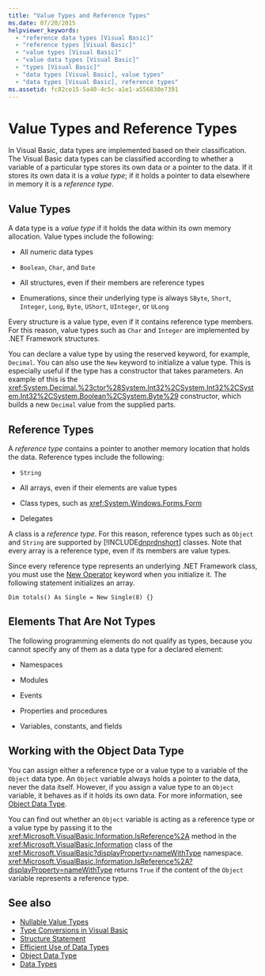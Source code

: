 ```yaml
---
title: "Value Types and Reference Types"
ms.date: 07/20/2015
helpviewer_keywords: 
  - "reference data types [Visual Basic]"
  - "reference types [Visual Basic]"
  - "value types [Visual Basic]"
  - "value data types [Visual Basic]"
  - "types [Visual Basic]"
  - "data types [Visual Basic], value types"
  - "data types [Visual Basic], reference types"
ms.assetid: fc82ce15-5a40-4c5c-a1e1-a556830e7391
---
```

# Value Types and Reference Types
In Visual Basic, data types are implemented based on their classification. The Visual Basic data types can be classified according to whether a variable of a particular type stores its own data or a pointer to the data. If it stores its own data it is a *value type*; if it holds a pointer to data elsewhere in memory it is a *reference type*.  
  
## Value Types  
 A data type is a *value type* if it holds the data within its own memory allocation. Value types include the following:  
  
-   All numeric data types  
  
-   `Boolean`, `Char`, and `Date`  
  
-   All structures, even if their members are reference types  
  
-   Enumerations, since their underlying type is always `SByte`, `Short`, `Integer`, `Long`, `Byte`, `UShort`, `UInteger`, or `ULong`  
  
 Every structure is a value type, even if it contains reference type members. For this reason, value types such as `Char` and `Integer` are implemented by .NET Framework structures.  
  
 You can declare a value type by using the reserved keyword, for example, `Decimal`. You can also use the `New` keyword to initialize a value type. This is especially useful if the type has a constructor that takes parameters. An example of this is the <xref:System.Decimal.%23ctor%28System.Int32%2CSystem.Int32%2CSystem.Int32%2CSystem.Boolean%2CSystem.Byte%29> constructor, which builds a new `Decimal` value from the supplied parts.  
  
## Reference Types  
 A *reference type* contains a pointer to another memory location that holds the data. Reference types include the following:  
  
-   `String`  
  
-   All arrays, even if their elements are value types  
  
-   Class types, such as <xref:System.Windows.Forms.Form>  
  
-   Delegates  
  
 A class is a *reference type*. For this reason, reference types such as `Object` and `String` are supported by [!INCLUDE[dnprdnshort](~/includes/dnprdnshort-md.md)] classes. Note that every array is a reference type, even if its members are value types.  
  
 Since every reference type represents an underlying .NET Framework class, you must use the [New Operator](../../../../visual-basic/language-reference/operators/new-operator.md) keyword when you initialize it. The following statement initializes an array.  
  
```  
Dim totals() As Single = New Single(8) {}  
```  
  
## Elements That Are Not Types  
 The following programming elements do not qualify as types, because you cannot specify any of them as a data type for a declared element:  
  
-   Namespaces  
  
-   Modules  
  
-   Events  
  
-   Properties and procedures  
  
-   Variables, constants, and fields  
  
## Working with the Object Data Type  
 You can assign either a reference type or a value type to a variable of the `Object` data type. An `Object` variable always holds a pointer to the data, never the data itself. However, if you assign a value type to an `Object` variable, it behaves as if it holds its own data. For more information, see [Object Data Type](../../../../visual-basic/language-reference/data-types/object-data-type.md).  
  
 You can find out whether an `Object` variable is acting as a reference type or a value type by passing it to the <xref:Microsoft.VisualBasic.Information.IsReference%2A> method in the <xref:Microsoft.VisualBasic.Information> class of the <xref:Microsoft.VisualBasic?displayProperty=nameWithType> namespace. <xref:Microsoft.VisualBasic.Information.IsReference%2A?displayProperty=nameWithType> returns `True` if the content of the `Object` variable represents a reference type.  
  
## See also

- [Nullable Value Types](../../../../visual-basic/programming-guide/language-features/data-types/nullable-value-types.md)
- [Type Conversions in Visual Basic](../../../../visual-basic/programming-guide/language-features/data-types/type-conversions.md)
- [Structure Statement](../../../../visual-basic/language-reference/statements/structure-statement.md)
- [Efficient Use of Data Types](../../../../visual-basic/programming-guide/language-features/data-types/efficient-use-of-data-types.md)
- [Object Data Type](../../../../visual-basic/language-reference/data-types/object-data-type.md)
- [Data Types](../../../../visual-basic/programming-guide/language-features/data-types/index.md)
